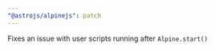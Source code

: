 ```yaml
---
"@astrojs/alpinejs": patch
---
```


Fixes an issue with user scripts running after `Alpine.start()`

